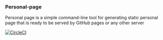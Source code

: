 ### Personal-page
Personal page is a simple command-line tool for generating static personal page that is ready to be served by GitHub pages or any other server

<!-- [![Circle CI]()]() -->

[![CircleCI](circleci.com/gh/TheDhejavu/personal-page.svg?style=svg)](https://circleci.com/gh/TheDhejavu/personal-page)